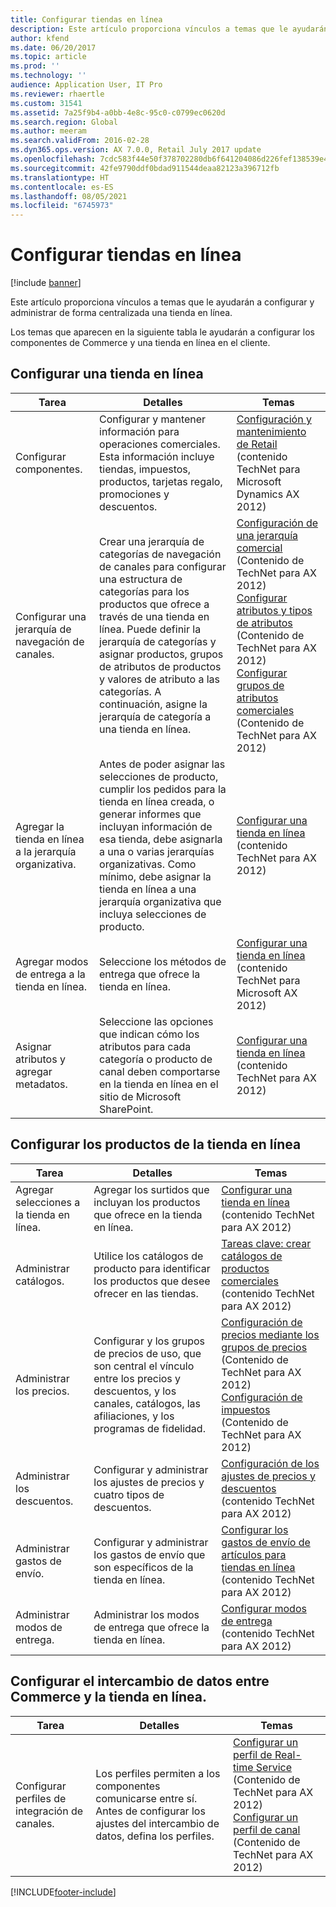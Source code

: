 ```yaml
---
title: Configurar tiendas en línea
description: Este artículo proporciona vínculos a temas que le ayudarán a configurar y administrar de forma centralizada una tienda en línea.
author: kfend
ms.date: 06/20/2017
ms.topic: article
ms.prod: ''
ms.technology: ''
audience: Application User, IT Pro
ms.reviewer: rhaertle
ms.custom: 31541
ms.assetid: 7a25f9b4-a0bb-4e8c-95c0-c0799ec0620d
ms.search.region: Global
ms.author: meeram
ms.search.validFrom: 2016-02-28
ms.dyn365.ops.version: AX 7.0.0, Retail July 2017 update
ms.openlocfilehash: 7cdc583f44e50f378702280db6f641204086d226fef138539e43d9787abe206e
ms.sourcegitcommit: 42fe9790ddf0bdad911544deaa82123a396712fb
ms.translationtype: HT
ms.contentlocale: es-ES
ms.lasthandoff: 08/05/2021
ms.locfileid: "6745973"
---
```

# <a name="configure-online-stores"></a>Configurar tiendas en línea

[!include [banner](../includes/banner.md)]

Este artículo proporciona vínculos a temas que le ayudarán a configurar y administrar de forma centralizada una tienda en línea.

Los temas que aparecen en la siguiente tabla le ayudarán a configurar los componentes de Commerce y una tienda en línea en el cliente.

## <a name="configure-an-online-store"></a>Configurar una tienda en línea

| Tarea                                                | Detalles                                                                                                                                                                                                                                                                                                                                                   | Temas                                                                                                                                                                                                                                                                                                                                                                                                                                   |
|-----------------------------------------------------|-----------------------------------------------------------------------------------------------------------------------------------------------------------------------------------------------------------------------------------------------------------------------------------------------------------------------------------------------------------|------------------------------------------------------------------------------------------------------------------------------------------------------------------------------------------------------------------------------------------------------------------------------------------------------------------------------------------------------------------------------------------------------------------------------------------|
| Configurar componentes.                        | Configurar y mantener información para operaciones comerciales. Esta información incluye tiendas, impuestos, productos, tarjetas regalo, promociones y descuentos.                                                                                                                                                                                                          | [Configuración y mantenimiento de Retail](/dynamicsax-2012/appuser-itpro/setting-up-and-maintaining-retail) (contenido TechNet para Microsoft Dynamics AX 2012)                                                                                                                                                                                                                                                                                          |
| Configurar una jerarquía de navegación de canales.    | Crear una jerarquía de categorías de navegación de canales para configurar una estructura de categorías para los productos que ofrece a través de una tienda en línea. Puede definir la jerarquía de categorías y asignar productos, grupos de atributos de productos y valores de atributo a las categorías. A continuación, asigne la jerarquía de categoría a una tienda en línea.                            | [Configuración de una jerarquía comercial](/dynamicsax-2012/appuser-itpro/set-up-a-retail-hierarchy)</br> (Contenido de TechNet para AX 2012)</br> [Configurar atributos y tipos de atributos](/dynamicsax-2012/appuser-itpro/set-up-attributes-and-attribute-types)  (Contenido de TechNet para AX 2012)</br> [Configurar grupos de atributos comerciales](/dynamicsax-2012/appuser-itpro/set-up-retail-attribute-groups) (Contenido de TechNet para AX 2012) |
| Agregar la tienda en línea a la jerarquía organizativa. | Antes de poder asignar las selecciones de producto, cumplir los pedidos para la tienda en línea creada, o generar informes que incluyan información de esa tienda, debe asignarla a una o varias jerarquías organizativas. Como mínimo, debe asignar la tienda en línea a una jerarquía organizativa que incluya selecciones de producto. | [Configurar una tienda en línea](/dynamicsax-2012/appuser-itpro/set-up-an-online-store) (contenido TechNet para AX 2012)                                                                                                                                                                                                                                                                                                     |
| Agregar modos de entrega a la tienda en línea.          | Seleccione los métodos de entrega que ofrece la tienda en línea.                                                                                                                                                                                                                                                                                                 | [Configurar una tienda en línea](/dynamicsax-2012/appuser-itpro/set-up-an-online-store) (contenido TechNet para Microsoft AX 2012)                                                                                                                                                                                                                                                                                                     |
| Asignar atributos y agregar metadatos.                   | Seleccione las opciones que indican cómo los atributos para cada categoría o producto de canal deben comportarse en la tienda en línea en el sitio de Microsoft SharePoint.                                                                                                                                                                                              | [Configurar una tienda en línea](/dynamicsax-2012/appuser-itpro/set-up-an-online-store) (contenido TechNet para AX 2012)                                                                                                                                                                                                                                                                                                     |

## <a name="configure-online-store-products"></a>Configurar los productos de la tienda en línea

| Tarea                                 | Detalles                                                                                                                                           | Temas                                                                                                                                                                                                                                                                            |
|--------------------------------------|---------------------------------------------------------------------------------------------------------------------------------------------------|-----------------------------------------------------------------------------------------------------------------------------------------------------------------------------------------------------------------------------------------------------------------------------------|
| Agregar selecciones a la tienda en línea. | Agregar los surtidos que incluyan los productos que ofrece en la tienda en línea.                                                                  | [Configurar una tienda en línea](/dynamicsax-2012/appuser-itpro/set-up-an-online-store) (contenido TechNet para AX 2012)                                                                                                                                              |
| Administrar catálogos.                     | Utilice los catálogos de producto para identificar los productos que desee ofrecer en las tiendas.                                                              | [Tareas clave: crear catálogos de productos comerciales](/dynamicsax-2012/appuser-itpro/key-tasks-create-retail-product-catalogs) (contenido TechNet para AX 2012)                                                                                                                           |
| Administrar los precios.                       | Configurar y los grupos de precios de uso, que son central el vínculo entre los precios y descuentos, y los canales, catálogos, las afiliaciones, y los programas de fidelidad. | [Configuración de precios mediante los grupos de precios ](/dynamicsax-2012/appuser-itpro/setting-up-prices-using-price-groups) (Contenido de TechNet para AX 2012)</br> [Configuración de impuestos](/dynamicsax-2012/appuser-itpro/setting-up-taxes) (Contenido de TechNet para AX 2012) |
| Administrar los descuentos.                    | Configurar y administrar los ajustes de precios y cuatro tipos de descuentos.                                                                                  | [Configuración de los ajustes de precios y descuentos](/dynamicsax-2012/appuser-itpro/setting-up-price-adjustments-and-discounts) (contenido TechNet para AX 2012)                                                                                                                          |
| Administrar gastos de envío.             | Configurar y administrar los gastos de envío que son específicos de la tienda en línea.                                                                     | [Configurar los gastos de envío de artículos para tiendas en línea](/dynamicsax-2012/appuser-itpro/set-up-shipping-charges-for-online-stores) (contenido TechNet para AX 2012)                                                                                                                           |
| Administrar modos de entrega.            | Administrar los modos de entrega que ofrece la tienda en línea.                                                                                        | [Configurar modos de entrega](/dynamicsax-2012/appuser-itpro/set-up-modes-of-delivery) (contenido TechNet para AX 2012)                                                                                                                                            |

## <a name="set-up-data-exchange-between-commerce-and-the-online-store"></a>Configurar el intercambio de datos entre Commerce y la tienda en línea.

| Tarea                                 | Detalles                                                                                                                               | Temas                                                                                                                                                                                                                                                                                  |
|--------------------------------------|---------------------------------------------------------------------------------------------------------------------------------------|-----------------------------------------------------------------------------------------------------------------------------------------------------------------------------------------------------------------------------------------------------------------------------------------|
| Configurar perfiles de integración de canales. | Los perfiles permiten a los componentes comunicarse entre sí. Antes de configurar los ajustes del intercambio de datos, defina los perfiles. | [Configurar un perfil de Real-time Service](/dynamicsax-2012/appuser-itpro/set-up-a-real-time-service-profile) (Contenido de TechNet para AX 2012)</br> [Configurar un perfil de canal](/dynamicsax-2012/appuser-itpro/set-up-a-channel-profile) (Contenido de TechNet para AX 2012) |







[!INCLUDE[footer-include](../../includes/footer-banner.md)]